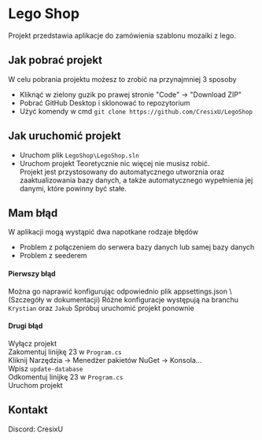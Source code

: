 
# Lego Shop

Projekt przedstawia aplikacje do zamówienia szablonu mozaiki z lego.


## Jak pobrać projekt

W celu pobrania projektu możesz to zrobić na przynajmniej 3 sposoby
- Kliknąć w zielony guzik po prawej stronie "Code" -> "Download ZIP"
- Pobrać GitHub Desktop i sklonować to repozytorium
- Użyć komendy w cmd `git clone https://github.com/CresixU/LegoShop` 



## Jak uruchomić projekt

- Uruchom plik `LegoShop\LegoShop.sln`
- Uruchom projekt
Teoretycznie nic więcej nie musisz robić. \
Projekt jest przystosowany do automatycznego utworznia oraz zaaktualizowania bazy danych, a także automatycznego wypełnienia jej danymi, które powinny być stałe. 

    
## Mam błąd
W aplikacji mogą wystąpić dwa napotkane rodzaje błędów
- Problem z połączeniem do serwera bazy danych lub samej bazy danych
- Problem z seederem

#### Pierwszy błąd
Można go naprawić konfigurując odpowiednio plik appsettings.json \ (Szczegóły w dokumentacji)
Różne konfiguracje występują na branchu `Krystian` oraz `Jakub`
Spróbuj uruchomić projekt ponownie

#### Drugi błąd

Wyłącz projekt \
Zakomentuj linijkę 23 w `Program.cs` \
Kliknij Narzędzia -> Menedżer pakietów NuGet -> Konsola... \
Wpisz `update-database` \
Odkomentuj linijkę 23 w `Program.cs` \
Uruchom projekt 


## Kontakt
Discord: CresixU



